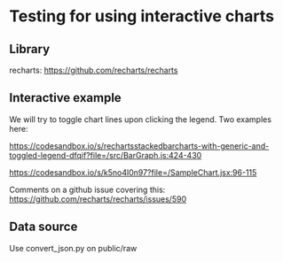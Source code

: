 # Testing for using interactive charts

## Library

recharts: https://github.com/recharts/recharts

## Interactive example

We will try to toggle chart lines upon clicking the legend. Two examples here:

https://codesandbox.io/s/rechartsstackedbarcharts-with-generic-and-toggled-legend-dfqif?file=/src/BarGraph.js:424-430

https://codesandbox.io/s/k5no4l0n97?file=/SampleChart.jsx:96-115

Comments on a github issue covering this: https://github.com/recharts/recharts/issues/590

## Data source

Use convert_json.py on public/raw 
